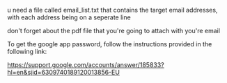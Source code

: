 u need a file called email_list.txt that contains the target email addresses, with each address being on a seperate line 

don't forget about the pdf file that you're going to attach with you're email


To get the google app password, follow the instructions provided in the following link:

https://support.google.com/accounts/answer/185833?hl=en&sjid=6309740189120013856-EU
